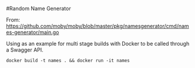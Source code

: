 #Random Name Generator

From: https://github.com/moby/moby/blob/master/pkg/namesgenerator/cmd/names-generator/main.go

Using as an example for multi stage builds with Docker to be called through a Swagger API. 

```
docker build -t names . && docker run -it names
```